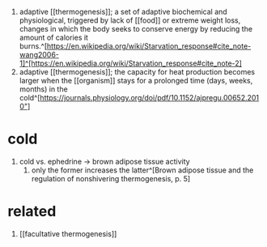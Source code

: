 1. adaptive [[thermogenesis]]; a set of adaptive biochemical and physiological, triggered by lack of [[food]] or extreme weight loss, changes in which the body seeks to conserve energy by reducing the amount of calories it burns.^[https://en.wikipedia.org/wiki/Starvation_response#cite_note-wang2006-1]^[https://en.wikipedia.org/wiki/Starvation_response#cite_note-2]
2. adaptive [[thermogenesis]]; the capacity for heat production becomes larger when the [[organism]] stays for a prolonged time (days, weeks, months) in the cold^[https://journals.physiology.org/doi/pdf/10.1152/ajpregu.00652.2010"]

# cold
1. cold vs. ephedrine → brown adipose tissue activity
	1. only the former increases the latter^[Brown adipose tissue and the regulation of nonshivering thermogenesis, p. 5]

# related
1. [[facultative thermogenesis]]